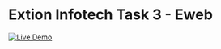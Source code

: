 # Extion Infotech Task 3 - Eweb

[![Live Demo](https://img.shields.io/badge/Live_Demo-Click_Here-brightgreen)](https://harshsfd.github.io/Task3-Eweb/)

